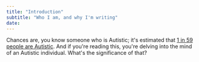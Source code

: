 ```yaml
---
title: "Introduction"
subtitle: "Who I am, and why I'm writing"
date:
---
```


Chances are, you know someone who is Autistic; it's estimated that [1 in 59 people are Autistic](https://www.cdc.gov/mmwr/volumes/67/ss/ss6706a1.htm?s_cid=ss6706a1_w). And if you're reading this, you're delving into the mind of an Autistic individual. What's the significance of that?
